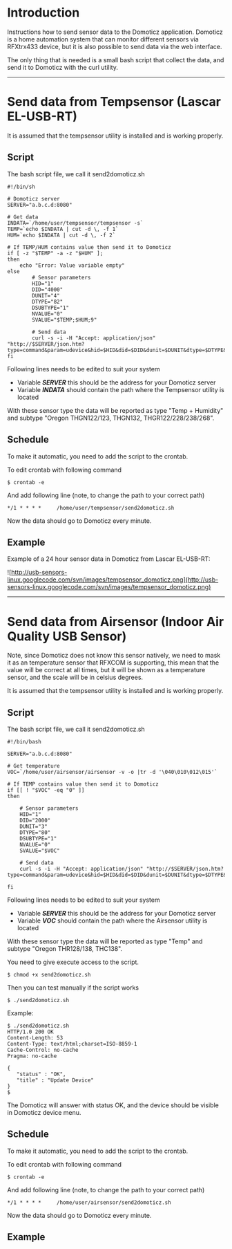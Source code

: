 # Introduction #

Instructions how to send sensor data to the Domoticz application. Domoticz is a home automation system that can monitor different sensors via RFXtrx433 device, but it is also possible to send data via the web interface.

The only thing that is needed is a small bash script that collect the data, and send it to Domoticz with the curl utility.




---

# Send data from Tempsensor (Lascar EL-USB-RT) #

It is assumed that the tempsensor utility is installed and is working properly.

## Script ##

The bash script file, we call it send2domoticz.sh

```
#!/bin/sh

# Domoticz server
SERVER="a.b.c.d:8080"

# Get data
INDATA=`/home/user/tempsensor/tempsensor -s`
TEMP=`echo $INDATA | cut -d \, -f 1`
HUM=`echo $INDATA | cut -d \, -f 2`

# If TEMP/HUM contains value then send it to Domoticz
if [ -z "$TEMP" -a -z "$HUM" ];
then
	echo "Error: Value variable empty"
else
        # Sensor parameters
        HID="1"
        DID="4000"
        DUNIT="4"
        DTYPE="82"
        DSUBTYPE="1"
        NVALUE="0"
        SVALUE="$TEMP;$HUM;9"

        # Send data
        curl -s -i -H "Accept: application/json" "http://$SERVER/json.htm?type=command&param=udevice&hid=$HID&did=$DID&dunit=$DUNIT&dtype=$DTYPE&dsubtype=$DSUBTYPE&nvalue=$NVALUE&svalue=$SVALUE"
fi
```

Following lines needs to be edited to suit your system

  * Variable _**SERVER**_ this should be the address for your Domoticz server
  * Variable _**INDATA**_ should contain the path where the Tempsensor utility is located

With these sensor type the data will be reported as type "Temp + Humidity" and subtype "Oregon THGN122/123, THGN132, THGR122/228/238/268".

## Schedule ##

To make it automatic, you need to add the script to the crontab.

To edit crontab with following command

```
$ crontab -e
```

And add following line (note, to change the path to your correct path)

```
*/1 * * * *     /home/user/tempsensor/send2domoticz.sh
```

Now the data should go to Domoticz every minute.

## Example ##
Example of a 24 hour sensor data in Domoticz from Lascar EL-USB-RT:

![http://usb-sensors-linux.googlecode.com/svn/images/tempsensor_domoticz.png](http://usb-sensors-linux.googlecode.com/svn/images/tempsensor_domoticz.png)


---

# Send data from Airsensor (Indoor Air Quality USB Sensor) #

Note, since Domoticz does not know this sensor natively, we need to mask it as an temperature sensor that RFXCOM is supporting, this mean that the value will be correct at all times, but it will be shown as a temperature sensor, and the scale will be in celsius degrees.

It is assumed that the tempsensor utility is installed and is working properly.

## Script ##

The bash script file, we call it send2domoticz.sh

```
#!/bin/bash

SERVER="a.b.c.d:8080"

# Get temperature
VOC=`/home/user/airsensor/airsensor -v -o |tr -d '\040\010\012\015'`

# If TEMP contains value then send it to Domoticz
if [[ ! "$VOC" -eq "0" ]]
then

	# Sensor parameters
	HID="1"
	DID="2000"
	DUNIT="3"
	DTYPE="80"
	DSUBTYPE="1"
	NVALUE="0"
	SVALUE="$VOC"

	# Send data
	curl -s -i -H "Accept: application/json" "http://$SERVER/json.htm?type=command&param=udevice&hid=$HID&did=$DID&dunit=$DUNIT&dtype=$DTYPE&dsubtype=$DSUBTYPE&nvalue=$NVALUE&svalue=$SVALUE"

fi
```

Following lines needs to be edited to suit your system

  * Variable _**SERVER**_ this should be the address for your Domoticz server
  * Variable _**VOC**_ should contain the path where the Airsensor utility is located

With these sensor type the data will be reported as type "Temp" and subtype "Oregon THR128/138, THC138".

You need to give execute access to the script.

```
$ chmod +x send2domoticz.sh
```

Then you can test manually if the script works

```
$ ./send2domoticz.sh
```

Example:
```
$ ./send2domoticz.sh 
HTTP/1.0 200 OK
Content-Length: 53
Content-Type: text/html;charset=ISO-8859-1
Cache-Control: no-cache
Pragma: no-cache

{
   "status" : "OK",
   "title" : "Update Device"
}
$
```

The Domoticz will answer with status OK, and the device should be visible in Domoticz device menu.

## Schedule ##

To make it automatic, you need to add the script to the crontab.

To edit crontab with following command

```
$ crontab -e
```

And add following line (note, to change the path to your correct path)

```
*/1 * * * *     /home/user/airsensor/send2domoticz.sh
```

Now the data should go to Domoticz every minute.

## Example ##